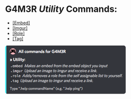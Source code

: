 # G4M3R _Utility_ Commands:

* [\[Embed\]](/commands/utility/embed.md)
* [\[Imgur\]](/commands/utility/imgur.md)
* [\[Role\]](/commands/utility/role.md)
* [\[Tag\]](/commands/utility/tag.md)





![](/assets/utilitycategory.png)

